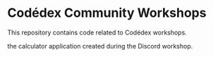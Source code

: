 # Codédex Community Workshops

This repository contains code related to Codédex workshops.

the calculator application created during the Discord workshop.

